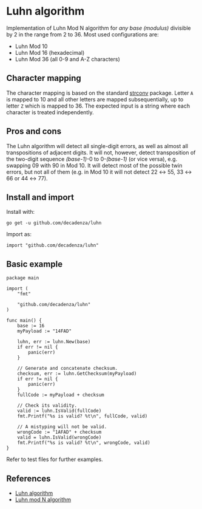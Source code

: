 # Luhn algorithm
Implementation of Luhn Mod N algorithm for *any base (modulus)* divisible by 2 in the range from 2 to 36.
Most used configurations are:
- Luhn Mod 10
- Luhn Mod 16 (hexadecimal)
- Luhn Mod 36 (all 0-9 and A-Z characters)

## Character mapping
The character mapping is based on the standard [strconv](https://pkg.go.dev/strconv) package.
Letter `A` is mapped to 10 and all other letters are mapped subsequentially, up to letter `Z` which is mapped to 36.
The expected input is a string where each character is treated independently.

## Pros and cons
The Luhn algorithm will detect all single-digit errors, as well as almost all transpositions of adjacent digits. It will not, however, detect transposition of the two-digit sequence _(base-1)_-0 to 0-_(base-1)_ (or vice versa), e.g. swapping 09 with 90 in Mod 10. 
It will detect most of the possible twin errors, but not all of them (e.g. in Mod 10 it will not detect 22 ↔ 55, 33 ↔ 66 or 44 ↔ 77). 

## Install and import
Install with:
```
go get -u github.com/decadenza/luhn
```
Import as:
```
import "github.com/decadenza/luhn"
```

## Basic example
```
package main

import (
    "fmt"

    "github.com/decadenza/luhn"
)

func main() {
    base := 16
    myPayload := "14FAD"

    luhn, err := luhn.New(base)
    if err != nil {
        panic(err)
    }

    // Generate and concatenate checksum.
    checksum, err := luhn.GetChecksum(myPayload)
    if err != nil {
        panic(err)
    }
    fullCode := myPayload + checksum

    // Check its validity.
    valid := luhn.IsValid(fullCode)
    fmt.Printf("%s is valid? %t\n", fullCode, valid)

    // A mistyping will not be valid.
    wrongCode := "1AFAD" + checksum
    valid = luhn.IsValid(wrongCode)
    fmt.Printf("%s is valid? %t\n", wrongCode, valid)
}
```

Refer to test files for further examples.


## References
- [Luhn algorithm](https://en.wikipedia.org/wiki/Luhn_algorithm)
- [Luhn mod N algorithm](https://en.wikipedia.org/wiki/Luhn_mod_N_algorithm)
